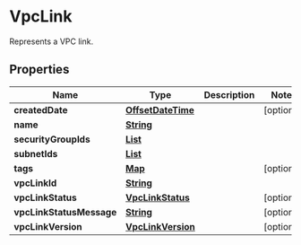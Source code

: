 

# VpcLink

Represents a VPC link.

## Properties

| Name | Type | Description | Notes |
|------------ | ------------- | ------------- | -------------|
|**createdDate** | [**OffsetDateTime**](OffsetDateTime.md) |  |  [optional] |
|**name** | [**String**](String.md) |  |  |
|**securityGroupIds** | [**List**](List.md) |  |  |
|**subnetIds** | [**List**](List.md) |  |  |
|**tags** | [**Map**](Map.md) |  |  [optional] |
|**vpcLinkId** | [**String**](String.md) |  |  |
|**vpcLinkStatus** | [**VpcLinkStatus**](VpcLinkStatus.md) |  |  [optional] |
|**vpcLinkStatusMessage** | [**String**](String.md) |  |  [optional] |
|**vpcLinkVersion** | [**VpcLinkVersion**](VpcLinkVersion.md) |  |  [optional] |




